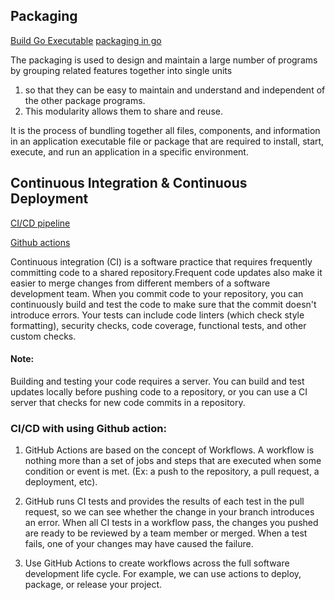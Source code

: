 ## Packaging 
[Build Go Executable](!https://www.digitalocean.com/community/tutorials/how-to-build-go-executables-for-multiple-platforms-on-ubuntu-16-04)
[packaging in go](!https://github.com/golang/go/wiki/WindowsCrossCompiling)
  
The packaging is used to design and maintain a large number of programs by grouping related features together into single units
1. so that they can be easy to maintain and understand and independent of the other package programs.
1. This modularity allows them to share and reuse.

It is the process of bundling together all files, components, and information in an application executable file or package 
 that are required to install, start, execute, and run an application in a specific environment.

## Continuous Integration & Continuous Deployment
[CI/CD pipeline](!https://brunopaz.dev/blog/building-a-basic-ci-cd-pipeline-for-a-golang-application-using-github-actions)

[Github actions](!https://docs.github.com/en/actions/guides/about-continuous-integration)

Continuous integration (CI) is a software practice that requires frequently committing code to a shared repository.Frequent code updates also make it easier to merge changes from different members of a software development team. 
When you commit code to your repository, you can continuously build and test the code to make sure that the commit doesn't introduce errors. Your tests can include code linters (which check style formatting), security checks, code coverage, functional tests, and other custom checks.

#### Note:
 Building and testing your code requires a server. You can build and test updates locally before pushing code to a repository, or you can use a CI server that checks for new code commits in a repository.


### CI/CD with using Github action:

1. GitHub Actions are based on the concept of Workflows. A workflow is nothing more than a set of jobs and steps that are executed when some condition or event is met. (Ex: a push to the repository, a pull request, a deployment, etc).

1. GitHub runs  CI tests and provides the results of each test in the pull request, so we can see whether the change in your branch introduces an error. When all CI tests in a workflow pass, the changes you pushed are ready to be reviewed by a team member or merged. When a test fails, one of your changes may have caused the failure.

1. Use GitHub Actions to create workflows across the full software development life cycle. For example, we can use actions to deploy, package, or release your project.

